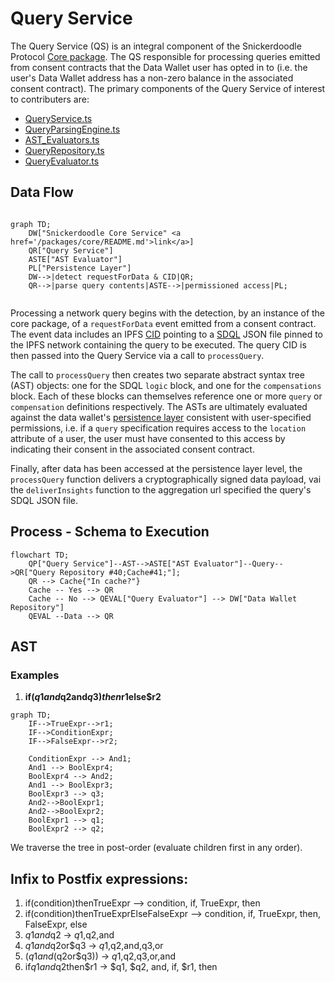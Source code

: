 # Query Service

The Query Service (QS) is an integral component of the Snickerdoodle Protocol [Core package](/packages/core/README.md). The QS responsible for 
processing queries emitted from consent contracts that the Data Wallet user has opted in to (i.e. the user's Data Wallet address has a non-zero balance
in the associated consent contract). The primary components of the Query Service of interest to contributers are:

- [QueryService.ts](/packages/core/src/implementations/business/QueryService.ts)
- [QueryParsingEngine.ts](/packages/core/src/implementations/business/utilities/QueryParsingEngine.ts)
- [AST_Evaluators.ts](/packages/core/src/implementations/business/utilities/query/AST_Evaluator.ts)
- [QueryRepository.ts](/packages/core/src/implementations/business/utilities/query/QueryRepository.ts)
- [QueryEvaluator.ts](/packages/core/src/implementations/business/utilities/query/QueryEvaluator.ts)

## Data Flow

```mermaid

graph TD;
    DW["Snickerdoodle Core Service" <a href='/packages/core/README.md'>link</a>]
    QR["Query Service"]
    ASTE["AST Evaluator"]
    PL["Persistence Layer"]
    DW-->|detect requestForData & CID|QR;
    QR-->|parse query contents|ASTE-->|permissioned access|PL;
    
```

Processing a network query begins with the detection, by an instance of the core package, of a `requestForData` event emitted from a consent contract. The event data includes 
an IPFS [CID](https://proto.school/anatomy-of-a-cid/01/) pointing to a [SDQL](/documentation/sdql/README.md) JSON file pinned to the IPFS network containing the query to be 
executed. The query CID is then passed into the Query Service via a call to `processQuery`. 

The call to `processQuery` then creates two separate abstract syntax tree (AST) objects: one for the SDQL `logic` block, and one for the `compensations` block. Each of these 
blocks can themselves reference one or more `query` or `compensation` definitions respectively. The ASTs are ultimately evaluated against the data wallet's
[persistence layer](/packages/persistence/README.md) consistent with user-specified permissions, i.e. if a `query` specification requires access to the `location` attribute of a 
user, the user must have consented to this access by indicating their consent in the associated consent contract. 

Finally, after data has been accessed at the persistence layer level, the `processQuery` function delivers a cryptographically signed data payload, vai the `deliverInsights`
function to the aggregation url specified the query's SDQL JSON file. 

## Process - Schema to Execution

```mermaid
flowchart TD;
    QP["Query Service"]--AST-->ASTE["AST Evaluator"]--Query-->QR["Query Repository #40;Cache#41;"];
    QR --> Cache{"In cache?"}
    Cache -- Yes --> QR
    Cache -- No --> QEVAL["Query Evaluator"] --> DW["Data Wallet Repository"]
    QEVAL --Data --> QR
```


## AST

### Examples
1. **if($q1and$q2and$q3)then$r1else$r2**

```mermaid
graph TD;
    IF-->TrueExpr-->r1;
    IF-->ConditionExpr;
    IF-->FalseExpr-->r2;

    ConditionExpr --> And1;
    And1 --> BoolExpr4;
    BoolExpr4 --> And2;
    And1 --> BoolExpr3;
    BoolExpr3 --> q3;
    And2-->BoolExpr1;
    And2-->BoolExpr2;
    BoolExpr1 --> q1;
    BoolExpr2 --> q2;

```

We traverse the tree in post-order (evaluate children first in any order).


## Infix to Postfix expressions:

1. if(condition)thenTrueExpr --> condition, if, TrueExpr, then
2. if(condition)thenTrueExprElseFalseExpr --> condition, if, TrueExpr, then, FalseExpr, else
3. $q1and$q2 -> $q1,$q2,and
4. $q1and$q2or$q3 -> $q1,$q2,and,q3,or
5. ($q1and($q2or$q3)) -> $q1,$q2,q3,or,and
6. if$q1and$q2then$r1 -> $q1, $q2, and, if, $r1, then